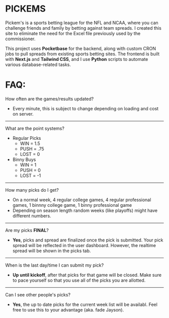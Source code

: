 # PICKEMS
Pickem's is a sports betting league for the NFL and NCAA, where you can challenge friends and family by betting against team spreads. I created this site to eliminate the need for the Excel file previously used by the commissioner.

This project uses __Pocketbase__ for the backend, along with custom CRON jobs to pull spreads from existing sports betting sites. The frontend is built with __Next.js__ and __Tailwind CSS__, and I use __Python__ scripts to automate various database-related tasks.


# FAQ:
How often are the games/results updated?
- Every minute, this is subject to change depending on loading and cost on server.
___
What are the point systems?
- Regular Picks 
	- WIN = 1.5
	- PUSH = .75
	- LOST = 0
- Binny Buys
	- WIN = 1 
	- PUSH = 0
	- LOST = -1
___
How many picks do I get?
- On a normal week, 4 regular college games, 4 regular professional games, 1 binnny college game, 1 binny professional game
- Depending on season length random weeks (like playoffs) might have different numbers.
___
Are my picks __FINAL__?
- __Yes__, picks and spread are finalized once the pick is submitted. Your pick spread will be reflected in the user dashboard. However, the realtime spread will be shown in the picks tab.
___
When is the last day/time I can submit my pick?
- __Up until kickoff__, after that picks for that game will be closed. Make sure to pace yourself so that you use all of the picks you are allotted.
___
Can I see other people's picks?
- __Yes__, the up to date picks for the current week list will be availabl. Feel free to use this to your advantage (aka. fade Jayson).
